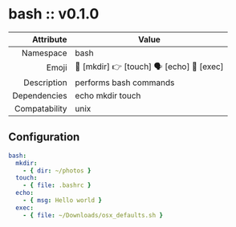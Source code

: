 # bash :: v0.1.0

| Attribute     | Value |
|--------------:|----|
| Namespace     | bash |
| Emoji         | 📂 [mkdir] 👉 [touch] 🗣 [echo] 👟 [exec]  |
| Description   | performs bash commands |
| Dependencies  | echo mkdir touch  |
| Compatability | unix  |

## Configuration

```yml
bash:
  mkdir:
    - { dir: ~/photos }
  touch:
    - { file: .bashrc }
  echo:
    - { msg: Hello world }
  exec:
    - { file: ~/Downloads/osx_defaults.sh }
```
